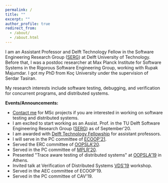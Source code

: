 ```yaml
---
permalink: /
title: ""
excerpt: ""
author_profile: true
redirect_from: 
  - /about/
  - /about.html
---
```


I am an Assistant Professor and Delft Technology Fellow in the Software Engineering Research Group ([SERG](https://se.ewi.tudelft.nl/)) at Delft University of Technology. Before that, I was a postdoc researcher at Max Planck Institute for Software Systems in the Rigorous Software Engineering Group, working with Rupak Majumdar. I got my PhD from Koç University under the supervision of Serdar Tasiran.

My research interests include software testing, debugging, and verification for concurrent programs, and distributed systems.


**Events/Announcements:**
* [Contact me](mailto:b.ozkan@tudelft.nl) for MSc projects if you are interested in working on software testing and distributed systems.
* I am excited to start working as an Assist. Prof. in the TU Delft Software Engineering Research Group ([SERG](https://se.ewi.tudelft.nl/)) as of September'20.
* I am awarded with [Delft Technology Fellowship](https://www.tudelft.nl/over-tu-delft/werken-bij-tu-delft/campagnes/delft-technology-fellowship/) for assistant professors.
* I will serve in the PC committee of [ECOOP'21](https://2021.ecoop.org/).
* Served the ERC committee of [OOPSLA'20](https://2020.splashcon.org/track/splash-2020-oopsla).
* Served in the PC committee of [MPLR'20](https://mplr2020.cs.manchester.ac.uk/).
* Presented "Trace aware testing of distributed systems" at [OOPSLA'19](https://conf.researchr.org/track/splash-2019/splash-2019-oopsla) in Athens.
* Invited talk at Verification of Distributed Systems [VDS'19](http://goto.ucsd.edu/~gleissen/vds-test/) workshop.
* Served in the AEC committee of ECOOP'19.
* Served in the PC committee of CAV'19.
